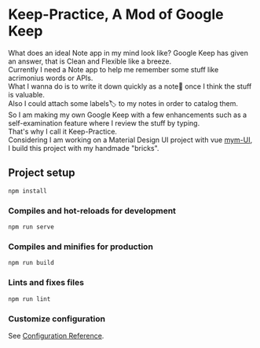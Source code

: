 # Keep-Practice, A Mod of Google Keep


What does an ideal Note app in my mind look like? Google Keep has given an answer, that is Clean and Flexible like a breeze.  
Currently I need a Note app to help me remember some stuff like acrimonius words or APIs.  
What I wanna do is to write it down quickly as a note📝 once I think the stuff is valuable.  
Also I could attach some labels🏷 to my notes in order to catalog them.  
So I am making my own Google Keep with a few enhancements such as a self-examination feature where I review the stuff by typing.  
That's why I call it Keep-Practice.  
Considering I am working on a Material Design UI project with vue [mym-UI](https://github.com/KyLoc20/mym-UI), I build this project with my handmade "bricks".

## Project setup
```
npm install
```

### Compiles and hot-reloads for development
```
npm run serve
```

### Compiles and minifies for production
```
npm run build
```

### Lints and fixes files
```
npm run lint
```

### Customize configuration
See [Configuration Reference](https://cli.vuejs.org/config/).
